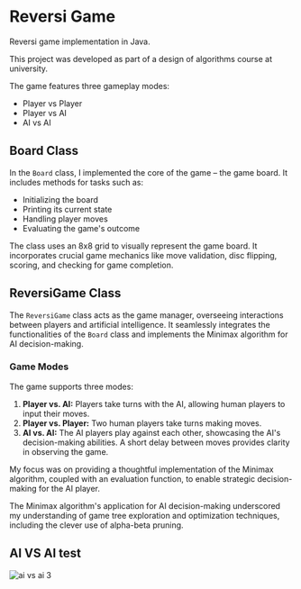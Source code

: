 # Reversi Game

Reversi game implementation in Java.

This project was developed as part of a design of algorithms course at university.

The game features three gameplay modes:
- Player vs Player
- Player vs AI
- AI vs AI

## Board Class

In the `Board` class, I implemented the core of the game – the game board. It includes methods for tasks such as:
- Initializing the board
- Printing its current state
- Handling player moves
- Evaluating the game's outcome

The class uses an 8x8 grid to visually represent the game board. It incorporates crucial game mechanics like move validation, disc flipping, scoring, and checking for game completion.

## ReversiGame Class

The `ReversiGame` class acts as the game manager, overseeing interactions between players and artificial intelligence. It seamlessly integrates the functionalities of the `Board` class and implements the Minimax algorithm for AI decision-making.

### Game Modes

The game supports three modes:
1. **Player vs. AI:** Players take turns with the AI, allowing human players to input their moves.
2. **Player vs. Player:** Two human players take turns making moves.
3. **AI vs. AI:** The AI players play against each other, showcasing the AI's decision-making abilities. A short delay between moves provides clarity in observing the game.

My focus was on providing a thoughtful implementation of the Minimax algorithm, coupled with an evaluation function, to enable strategic decision-making for the AI player.

The Minimax algorithm's application for AI decision-making underscored my understanding of game tree exploration and optimization techniques, including the clever use of alpha-beta pruning.

## AI VS AI test

![ai vs ai 3](https://github.com/OmarHajjeh/Reversi_game/assets/134964735/66ac5933-5831-4f1b-9df2-deba921c31ee)

